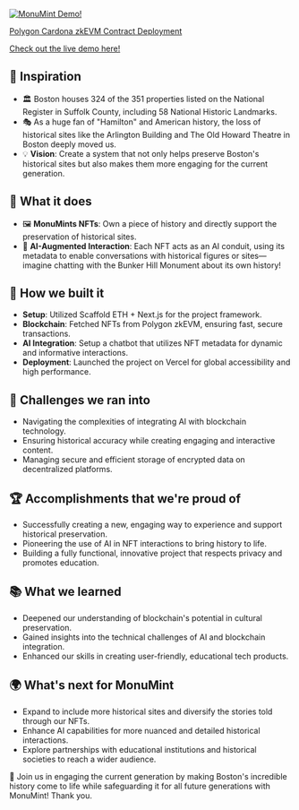 [![MonuMint Demo!](https://img.youtube.com/vi/9VtFP-IHFlM/0.jpg)](https://youtu.be/9VtFP-IHFlM)

[Polygon Cardona zkEVM Contract Deployment](https://cardona-zkevm.polygonscan.com/tx/0xea791582e9f0d215939149d4426057b308e6cc856f2127de9923358a9ac9f5a5)

[Check out the live demo here!](https://monumints.vercel.app/)

## 🌟 Inspiration
- 🏛️ Boston houses 324 of the 351 properties listed on the National Register in Suffolk County, including 58 National Historic Landmarks.
- 🎭 As a huge fan of "Hamilton" and American history, the loss of historical sites like the Arlington Building and The Old Howard Theatre in Boston deeply moved us.
- 💡 **Vision**: Create a system that not only helps preserve Boston's historical sites but also makes them more engaging for the current generation.

## 🚀 What it does
- 🖼️ **MonuMints NFTs**: Own a piece of history and directly support the preservation of historical sites.
- 🤖 **AI-Augmented Interaction**: Each NFT acts as an AI conduit, using its metadata to enable conversations with historical figures or sites—imagine chatting with the Bunker Hill Monument about its own history!

## 🔧 How we built it
- **Setup**: Utilized Scaffold ETH + Next.js for the project framework.
- **Blockchain**: Fetched NFTs from Polygon zkEVM, ensuring fast, secure transactions.
- **AI Integration**: Setup a chatbot that utilizes NFT metadata for dynamic and informative interactions.
- **Deployment**: Launched the project on Vercel for global accessibility and high performance.

## 🚧 Challenges we ran into
- Navigating the complexities of integrating AI with blockchain technology.
- Ensuring historical accuracy while creating engaging and interactive content.
- Managing secure and efficient storage of encrypted data on decentralized platforms.

## 🏆 Accomplishments that we're proud of
- Successfully creating a new, engaging way to experience and support historical preservation.
- Pioneering the use of AI in NFT interactions to bring history to life.
- Building a fully functional, innovative project that respects privacy and promotes education.

## 📚 What we learned
- Deepened our understanding of blockchain's potential in cultural preservation.
- Gained insights into the technical challenges of AI and blockchain integration.
- Enhanced our skills in creating user-friendly, educational tech products.

## 🌍 What's next for MonuMint
- Expand to include more historical sites and diversify the stories told through our NFTs.
- Enhance AI capabilities for more nuanced and detailed historical interactions.
- Explore partnerships with educational institutions and historical societies to reach a wider audience.

🎉 Join us in engaging the current generation by making Boston's incredible history come to life while safeguarding it for all future generations with MonuMint! Thank you.
